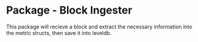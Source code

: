 # Package - Block Ingester

This package will recieve a block and extract the necessary information into the metric structs, then  save it into leveldb.